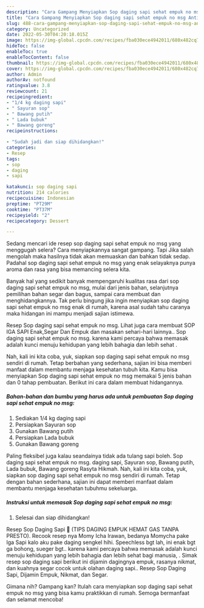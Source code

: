 ```yaml
---
description: "Cara Gampang Menyiapkan Sop daging sapi sehat empuk no msg Anti Gagal"
title: "Cara Gampang Menyiapkan Sop daging sapi sehat empuk no msg Anti Gagal"
slug: 488-cara-gampang-menyiapkan-sop-daging-sapi-sehat-empuk-no-msg-anti-gagal
category: Uncategorized
date: 2022-05-30T04:20:18.015Z
image: https://img-global.cpcdn.com/recipes/fba030ece4942011/680x482cq70/sop-daging-sapi-sehat-empuk-no-msg-foto-resep-utama.jpg
hideToc: false
enableToc: true
enableTocContent: false
thumbnail: https://img-global.cpcdn.com/recipes/fba030ece4942011/680x482cq70/sop-daging-sapi-sehat-empuk-no-msg-foto-resep-utama.jpg
cover: https://img-global.cpcdn.com/recipes/fba030ece4942011/680x482cq70/sop-daging-sapi-sehat-empuk-no-msg-foto-resep-utama.jpg
author: Admin
authorAv: notfound
ratingvalue: 3.8
reviewcount: 21
recipeingredient:
- "1/4 kg daging sapi"
- " Sayuran sop"
- " Bawang putih"
- " Lada bubuk"
- " Bawang goreng"
recipeinstructions:

- "Sudah jadi dan siap dihidangkan!"
categories:
- Resep
tags:
- sop
- daging
- sapi

katakunci: sop daging sapi 
nutrition: 214 calories
recipecuisine: Indonesian
preptime: "PT29M"
cooktime: "PT37M"
recipeyield: "2"
recipecategory: Dessert

---
```



Sedang mencari ide resep sop daging sapi sehat empuk no msg yang menggugah selera? Cara menyiapkannya sangat gampang. Tapi Jika salah mengolah maka hasilnya tidak akan memuaskan dan bahkan tidak sedap. Padahal sop daging sapi sehat empuk no msg yang enak selayaknya punya aroma dan rasa yang bisa memancing selera kita.


Banyak hal yang sedikit banyak mempengaruhi kualitas rasa dari sop daging sapi sehat empuk no msg, mulai dari jenis bahan, selanjutnya pemilihan bahan segar dan bagus, sampai cara membuat dan menghidangkannya. Tak perlu bingung jika ingin menyiapkan sop daging sapi sehat empuk no msg enak di rumah, karena asal sudah tahu caranya maka hidangan ini mampu menjadi sajian istimewa.

Resep Sop daging sapi sehat empuk no msg. Lihat juga cara membuat SOP IGA SAPI Enak,Segar Dan Empuk dan masakan sehari-hari lainnya.. Sop daging sapi sehat empuk no msg. karena kami percaya bahwa memasak adalah kunci menuju kehidupan yang lebih bahagia dan lebih sehat .


Nah, kali ini kita coba, yuk, siapkan sop daging sapi sehat empuk no msg sendiri di rumah. Tetap berbahan yang sederhana, sajian ini bisa memberi manfaat dalam membantu menjaga kesehatan tubuh kita. Kamu bisa menyiapkan Sop daging sapi sehat empuk no msg memakai 5 jenis bahan dan 0 tahap pembuatan. Berikut ini cara dalam membuat hidangannya.

<!--inarticleads1-->

##### Bahan-bahan dan bumbu yang harus ada untuk pembuatan Sop daging sapi sehat empuk no msg:

1. Sediakan 1/4 kg daging sapi
1. Persiapkan  Sayuran sop
1. Gunakan  Bawang putih
1. Persiapkan  Lada bubuk
1. Gunakan  Bawang goreng


Paling fleksibel juga kalau seandainya tidak ada tulang sapi boleh. Sop daging sapi sehat empuk no msg. daging sapi, Sayuran sop, Bawang putih, Lada bubuk, Bawang goreng Rasyta Hikmah. Nah, kali ini kita coba, yuk, siapkan sop daging sapi sehat empuk no msg sendiri di rumah. Tetap dengan bahan sederhana, sajian ini dapat memberi manfaat dalam membantu menjaga kesehatan tubuhmu sekeluarga. 

<!--inarticleads2-->

##### Instruksi untuk memasak Sop daging sapi sehat empuk no msg:


1. Selesai dan siap dihidangkan!

Resep Sop Daging Sapi 🤤 (TIPS DAGING EMPUK HEMAT GAS TANPA PRESTO). Recook resep nya Momy Icha Irawan, bedanya Momycha pake Iga Sapi kalo aku pake daging sengkel hihi. Speechless bgt lah, ini enak bgt ga bohong, sueger bgt.. karena kami percaya bahwa memasak adalah kunci menuju kehidupan yang lebih bahagia dan lebih sehat bagi manusia, . Simak resep sop daging sapi berikut ini dijamin dagingnya empuk, rasanya nikmat, dan kuahnya segar cocok untuk olahan daging sapi.. Resep Sop Daging Sapi, Dijamin Empuk, Nikmat, dan Segar. 

Gimana nih? Gampang kan? Itulah cara menyiapkan sop daging sapi sehat empuk no msg yang bisa kamu praktikkan di rumah. Semoga bermanfaat dan selamat mencoba!

